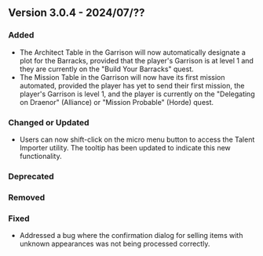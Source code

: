 ## Version 3.0.4 - 2024/07/??

### Added
- The Architect Table in the Garrison will now automatically designate a plot for the Barracks, provided that the player's Garrison is at level 1 and they are currently on the "Build Your Barracks" quest.
- The Mission Table in the Garrison will now have its first mission automated, provided the player has yet to send their first mission, the player's Garrison is level 1, and the player is currently on the "Delegating on Draenor" (Alliance) or "Mission Probable" (Horde) quest.
### Changed or Updated
- Users can now shift-click on the micro menu button to access the Talent Importer utility. The tooltip has been updated to indicate this new functionality.
### Deprecated
### Removed
### Fixed
- Addressed a bug where the confirmation dialog for selling items with unknown appearances was not being processed correctly.